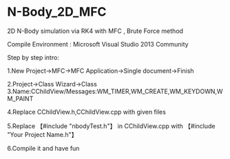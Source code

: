 # N-Body_2D_MFC
2D N-Body simulation via RK4 with MFC , Brute Force method


Compile Environment : Microsoft Visual Studio 2013 Community


Step by step intro:


1.New Project->MFC->MFC Application->Single document->Finish


2.Project->Class Wizard->Class 3.Name:CChildView/Messages:WM_TIMER,WM_CREATE,WM_KEYDOWN,WM_PAINT


4.Replace CChildView.h,CChildView.cpp with given files


5.Replace 【#include "nbodyTest.h"】 in CChildView.cpp with 【#include "Your Project Name.h"】


6.Compile it and have fun
